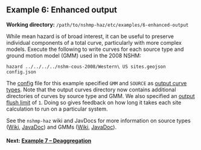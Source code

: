 Example 6: Enhanced output
--------------------------

__Working directory:__ `/path/to/nshmp-haz/etc/examples/6-enhanced-output`

While mean hazard is of broad interest, it can be useful to preserve individual components of a total curve, particularly with more complex models. Execute the following to write curves for each source type and ground motion model (GMM) used in the 2008 NSHM:

```Shell
hazard ../../../../nshm-cous-2008/Western\ US sites.geojson config.json
```

The [config](https://github.com/usgs/nshmp-haz/blob/master/etc/examples/6-enhanced-output/config.json) file for this example specified `GMM` and `SOURCE` as [output curve types](https://github.com/usgs/nshmp-haz/wiki/configuration#calculation-configuration-parameters). Note that the output curves directory now contains additional directories of curves by source type and GMM. We also specified an [output flush limit](https://github.com/usgs/nshmp-haz/wiki/configuration#calculation-configuration-parameters) of `1`. Doing so gives feedback on how long it takes each site calculation to run on a particular system.

See the `nshmp-haz` wiki and JavDocs for more information on source types ([Wiki](https://github.com/usgs/nshmp-haz/wiki/source-types), [JavaDoc](http://usgs.github.io/nshmp-haz/javadoc/index.html?gov/usgs/earthquake/nshmp/eq/model/SourceType.html)) and GMMs ([Wiki](https://github.com/usgs/nshmp-haz/wiki/ground-motion-models), [JavaDoc](http://usgs.github.io/nshmp-haz/javadoc/index.html?gov/usgs/earthquake/nshmp/gmm/Gmm.html)).

#### Next: [Example 7 – Deaggregation](../7-deaggregation)

